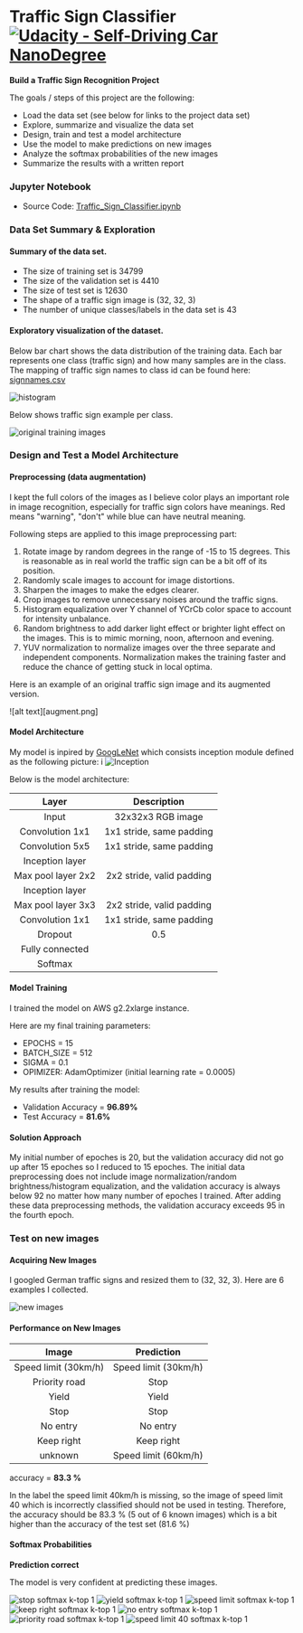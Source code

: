 # Traffic Sign Classifier [![Udacity - Self-Driving Car NanoDegree](https://s3.amazonaws.com/udacity-sdc/github/shield-carnd.svg)](http://www.udacity.com/drive)

**Build a Traffic Sign Recognition Project**

The goals / steps of this project are the following:
* Load the data set (see below for links to the project data set)
* Explore, summarize and visualize the data set
* Design, train and test a model architecture
* Use the model to make predictions on new images
* Analyze the softmax probabilities of the new images
* Summarize the results with a written report

### Jupyter Notebook

* Source Code: [Traffic_Sign_Classifier.ipynb](./Traffic_Sign_Classifier.ipynb) 

### Data Set Summary & Exploration

#### Summary of the data set. 

* The size of training set is 34799
* The size of the validation set is 4410
* The size of test set is 12630
* The shape of a traffic sign image is (32, 32, 3)
* The number of unique classes/labels in the data set is 43

#### Exploratory visualization of the dataset.

Below bar chart shows the data distribution of the training data. Each bar represents one class (traffic sign) and how many samples are in the class. The mapping of traffic sign names to class id can be found here: [signnames.csv](./signnames.csv)

![histogram](bar.png "histogram")

Below shows traffic sign example per class.

![original training images](classes.png "Traffic sign example per class")


### Design and Test a Model Architecture

#### Preprocessing (data augmentation)

I kept the full colors of the images as I believe color plays an important role in image recognition, especially for traffic sign colors have meanings. Red means "warning", "don't" while blue can have neutral meaning.

Following steps are applied to this image preprocessing part:

1. Rotate image by random degrees in the range of -15 to 15 degrees. This is reasonable as in real world the traffic sign can be a bit off of its position.
2. Randomly scale images to account for image distortions.
3. Sharpen the images to make the edges clearer.
4. Crop images to remove unnecessary noises around the traffic signs.
5. Histogram equalization over Y channel of YCrCb color space to account for intensity unbalance.
6. Random brightness to add darker light effect or brighter light effect on the images. This is to mimic morning, noon, afternoon and evening. 
7. YUV normalization to normalize images over the three separate and independent components. Normalization makes the training faster and reduce the chance of getting stuck in local optima.

Here is an example of an original traffic sign image and its augmented version.

![alt text][augment.png]

#### Model Architecture
My model is inpired by [GoogLeNet](https://arxiv.org/pdf/1604.07316v1.pdf) which consists inception module defined as the following picture: i
![Inception](inception2.png)

Below is the model architecture:

| Layer         		|     Description	        					| 
|:---------------------:|:---------------------------------------------:| 
| Input         		| 32x32x3 RGB image   							| 
| Convolution 1x1     	| 1x1 stride, same padding 	|
| Convolution 5x5     	| 1x1 stride, same padding 	|
| Inception layer     	| 	|
| Max pool layer 2x2    	| 2x2 stride, valid padding 	|
| Inception layer     	| 	|
| Max pool layer 3x3    	| 2x2 stride, valid padding 	|
| Convolution 1x1     	| 1x1 stride, same padding 	|
| Dropout					|				0.5								|
| Fully connected		|         									|
| Softmax				|         									|
 

#### Model Training

I trained the model on AWS g2.2xlarge instance. 

Here are my final training parameters:
* EPOCHS = 15
* BATCH_SIZE = 512
* SIGMA = 0.1
* OPIMIZER: AdamOptimizer (initial learning rate = 0.0005)

My results after training the model:
* Validation Accuracy = **96.89%**
* Test Accuracy = **81.6%**

#### Solution Approach

My initial number of epoches is 20, but the validation accuracy did not go up after 15 epoches so I reduced to 15 epoches. The initial data preprocessing does not include image normalization/random brightness/histogram equalization, and the validation accuracy is always below 92 no matter how many number of epoches I trained. After adding these data preprocessing methods, the validation accuracy exceeds 95 in the fourth epoch.

### Test on new images

#### Acquiring New Images

I googled German traffic signs and resized them to (32, 32, 3). Here are 6 examples I collected. 

![new images](web.png "new images")

#### Performance on New Images

| Image			        |     Prediction		| 
|:---------------------:|:---------------------:| 
| Speed limit (30km/h)  | Speed limit (30km/h)  | 
| Priority road   		| Stop 	|
| Yield			| Yield					|
| Stop		| Stop					|
| No entry		| No entry  |
| Keep right | Keep right |
| unknown | Speed limit (60km/h) |

accuracy = **83.3 %**

In the label the speed limit 40km/h is missing, so the image of speed limit 40 which is incorrectly classified should not be used in testing. Therefore, the accuracy should be 83.3 % (5 out of 6 known images) which is a bit higher than the accuracy of the test set (81.6 %)

#### Softmax Probabilities

**Prediction correct**

The model is very confident at predicting these images.

![stop softmax k-top 1](softmax.png "stop softmax k-top")
![yield softmax k-top 1](softmax2.png "yield softmax k-top")
![speed limit softmax k-top 1](softmax3.png "speed limit softmax k-top")
![keep right softmax k-top 1](softmax4.png "keep right softmax k-top")
![no entry softmax k-top 1](softmax5.png "no entry softmax k-top")
![priority road softmax k-top 1](softmax6.png "priority road softmax k-top")
![speed limit 40 softmax k-top 1](40.png "speed limit 40 softmax k-top")
